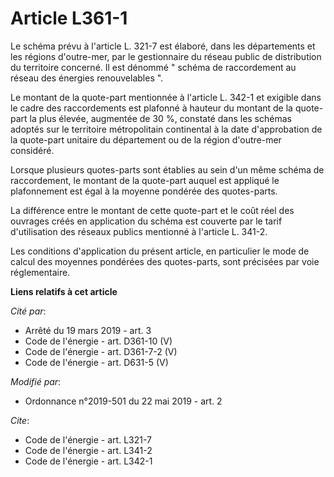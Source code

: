 # Article L361-1

Le schéma prévu à l'article L. 321-7 est élaboré, dans les départements et les régions d'outre-mer, par le gestionnaire du
réseau public de distribution du territoire concerné. Il est dénommé " schéma de raccordement au réseau des énergies
renouvelables ".

Le montant de la quote-part mentionnée à l'article L. 342-1 et exigible dans le cadre des raccordements est plafonné à
hauteur du montant de la quote-part la plus élevée, augmentée de 30 %, constaté dans les schémas adoptés sur le territoire
métropolitain continental à la date d'approbation de la quote-part unitaire du département ou de la région d'outre-mer
considéré.

Lorsque plusieurs quotes-parts sont établies au sein d'un même schéma de raccordement, le montant de la quote-part auquel est
appliqué le plafonnement est égal à la moyenne pondérée des quotes-parts.

La différence entre le montant de cette quote-part et le coût réel des ouvrages créés en application du schéma est couverte
par le tarif d'utilisation des réseaux publics mentionné à l'article L. 341-2.

Les conditions d'application du présent article, en particulier le mode de calcul des moyennes pondérées des quotes-parts,
sont précisées par voie réglementaire.

**Liens relatifs à cet article**

_Cité par_:

  - Arrêté du 19 mars 2019 - art. 3
  - Code de l'énergie - art. D361-10 (V)
  - Code de l'énergie - art. D361-7-2 (V)
  - Code de l'énergie - art. D631-5 (V)

_Modifié par_:

  - Ordonnance n°2019-501 du 22 mai 2019 - art. 2

_Cite_:

  - Code de l'énergie - art. L321-7
  - Code de l'énergie - art. L341-2
  - Code de l'énergie - art. L342-1
